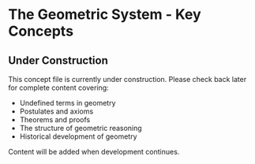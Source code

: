 # The Geometric System - Key Concepts

## Under Construction

This concept file is currently under construction. Please check back later for complete content covering:

- Undefined terms in geometry
- Postulates and axioms
- Theorems and proofs
- The structure of geometric reasoning
- Historical development of geometry

Content will be added when development continues.